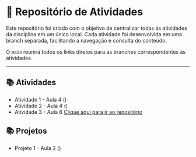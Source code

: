 # 📖 Repositório de Atividades

Este repositório foi criado com o objetivo de centralizar todas as atividades da disciplina em um único local.
Cada atividade foi desenvolvida em uma branch separada, facilitando a navegação e consulta do conteúdo.  

O `main` reunirá todos os links diretos para as branches correspondentes às atividades.

---

## 📚 Atividades

- Atividade 1 - Aula 4 ()
- Atividade 2 - Aula 4 ()
- Atividade 3 - Aula 6 [Clique aqui para ir ao repositório](https://github.com/ShayraKelly/Atividades_SD/tree/Atividade-Aula-6)

## 📚 Projetos

- Projeto 1 - Aula 2 ()
